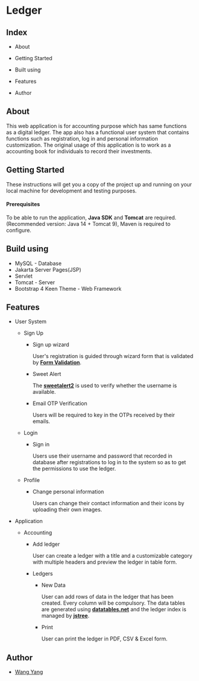 # Ledger

## Index

- About

- Getting Started
- Built using
- Features
- Author

## About

This web application is for accounting purpose which has same functions as a digital ledger. The app also has a functional user system that contains functions such as registration, log in and personal information customization. The original usage of this application is to work as a accounting book for individuals to record their investments.

## Getting Started

These instructions will get you a copy of the project up and running on your local machine for development and testing purposes.

#### Prerequisites

To be able to run the application, **Java SDK** and **Tomcat** are required.(Recommended version: Java 14 + Tomcat 9), Maven is required to configure.

## Build using

- MySQL - Database
- Jakarta Server Pages(JSP)
- Servlet
- Tomcat - Server
- Bootstrap 4 Keen Theme - Web Framework

## Features

- User System

  - Sign Up

    - Sign up wizard

      User's registration is guided through wizard form that is validated by **[Form Validation](https://formvalidation.io/)**.

    - Sweet Alert

       The **[sweetalert2](https://sweetalert2.github.io/)** is used to verify whether the username is available.

    - Email OTP Verification

      Users will be required to key in the OTPs received by their emails.

  - Login

    - Sign in

      Users use their username and password that recorded in database after registrations to log in to the system so as to get the permissions to use the ledger.

  - Profile

    - Change personal information

      Users can change their contact information and their icons by uploading their own images.

- Application

  - Accounting

    - Add ledger

      User can create a ledger with a title and a customizable category with multiple headers and preview the ledger in table form.

    - Ledgers

      - New Data

        User can add rows of data in the ledger that has been created. Every column will be compulsory. The data tables are generated using **[datatables.net](https://datatables.net/)** and the ledger index is managed by **[jstree](https://www.jstree.com/)**.

      - Print

        User can print the ledger in PDF, CSV & Excel form.

## Author

- [Wang Yang](https://github.com/NorthstarWang)
